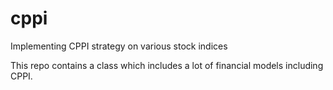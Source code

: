 # cppi
Implementing CPPI strategy on various stock indices

This repo contains a class which includes a lot of financial models including CPPI.

